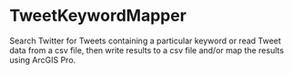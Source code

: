 # TweetKeywordMapper
Search Twitter for Tweets containing a particular keyword or read Tweet data from a csv file, then write results to a csv file and/or map the results using ArcGIS Pro.
